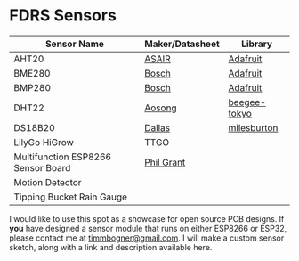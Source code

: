 # FDRS Sensors

| Sensor Name | Maker/Datasheet | Library |
| --- | --- | --- |
| AHT20  | [ASAIR](http://www.aosong.com/userfiles/files/media/Data%20Sheet%20AHT20.pdf) | [Adafruit](https://github.com/adafruit/Adafruit_AHTX0) |
| BME280  | [Bosch](https://www.bosch-sensortec.com/media/boschsensortec/downloads/datasheets/bst-bme280-ds002.pdf) | [Adafruit](https://github.com/adafruit/Adafruit_BME280_Library)  |
| BMP280 | [Bosch](https://www.bosch-sensortec.com/media/boschsensortec/downloads/datasheets/bst-bmp280-ds001.pdf) | [Adafruit](https://github.com/adafruit/Adafruit_BMP280_Library)  |
| DHT22 | [Aosong](https://www.sparkfun.com/datasheets/Sensors/Temperature/DHT22.pdf) |[beegee-tokyo](https://github.com/beegee-tokyo/DHTesp)  |
| DS18B20 | [Dallas](https://datasheets.maximintegrated.com/en/ds/DS18B20.pdf) | [milesburton](https://github.com/adafruit/Adafruit_AHTX0)  |
| LilyGo HiGrow | TTGO |
| Multifunction ESP8266 Sensor Board | [Phil Grant](https://github.com/gadjet/Multifunction-ESP8266-Sensor-board) |
| Motion Detector | 
| Tipping Bucket Rain Gauge |






I would like to use this spot as a showcase for open source PCB designs. If **you** have designed a sensor module that runs on either ESP8266 or ESP32, please contact me at timmbogner@gmail.com. I will make a custom sensor sketch, along with a link and description available here.
